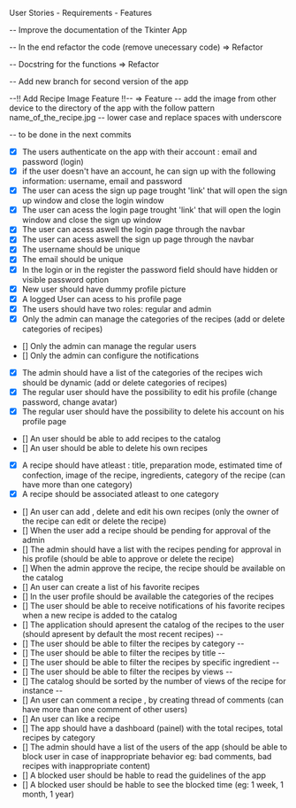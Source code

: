 User Stories - Requirements - Features

-- Improve the documentation of the Tkinter App

-- In the end refactor the code (remove unecessary code) => Refactor

-- Docstring for the functions => Refactor

-- Add new branch for second version of the app

--!! Add Recipe Image Feature !!-- => Feature
-- add the image from other device to the directory of the app with the follow pattern name_of_the_recipe.jpg
-- lower case and replace spaces with underscore


-- to be done in the next commits

- [X]  The users authenticate on the app with their account : email and password (login)
- [X]  if the user doesn't have an account, he can sign up with the following information: username, email and password 
- [X] The user can acess the sign up page trought 'link' that will open the sign up window and close the login window 
- [X]  The user can acess the login page trought 'link' that will open the login window and close the sign up window 
- [X]  The user can acess aswell the login page through the navbar
- [X]  The user can acess aswell the sign up page through the navbar
- [X]  The username should be unique
- [X]  The email should be unique
- [X]  In the login or in the register the password field should have hidden or visible password option
- [X]  New user should have dummy profile picture
- [X]  A logged User can acess to his profile page
- [X]  The users should have two roles: regular and admin
- [X]  Only the admin can manage the categories of the recipes (add or delete categories of recipes)
- []  Only the admin can manage the regular users
- []  Only the admin can configure the notifications
- [X]  The admin should have a list of the categories of the recipes wich should be dynamic (add or delete categories of recipes)
- [X]  The regular user should have the possibility to edit his profile (change password, change avatar)
- [X]  The regular user should have the possibility to delete his account on his profile page
- []  An user should be able to add recipes to the catalog
- []  An user should be able to delete his own recipes
- [X]  A recipe should have atleast : title, preparation mode, estimated time of confection, image of the recipe, ingredients, category of the recipe (can have more than one category)
- [x]  A recipe should be associated atleast to one category
- []  An user can add , delete and edit his own recipes (only the owner of the recipe can edit or delete the recipe)
- []  When the user add a recipe should be pending for approval of the admin
- []  The admin should have a list with the recipes pending for approval in his profile (should be able to approve or delete the recipe)
- []  When the admin approve the recipe, the recipe should be available on the catalog
- []  An user can create a list of his favorite recipes
- []  In the user profile should be available the categories of the recipes
- []  The user should be able to receive notifications of his favorite recipes when a new recipe is added to the catalog
- []  The application should apresent the catalog of the recipes to the user (should apresent by default the most recent recipes) --
- []  The user should be able to filter the recipes by category --
- []  The user should be able to filter the recipes by title --
- []  The user should be able to filter the recipes by specific ingredient --
- []  The user should be able to filter the recipes by views --
- []  The catalog should be sorted by the number of views of the recipe for instance --
- []  An user can comment a recipe , by creating thread of comments (can have more than one comment of other users)
- []  An user can like a recipe
- []  The app should have a dashboard (painel) with the total recipes, total recipes by category
- []  The admin should have a list of the users of the app (should be able to block user in case of inappropriate behavior eg: bad comments, bad recipes with inappropriate content) 
- []  A blocked user should be hable to read the guidelines of the app
- []  A blocked user should be hable to see the blocked time (eg: 1 week, 1 month, 1 year)
